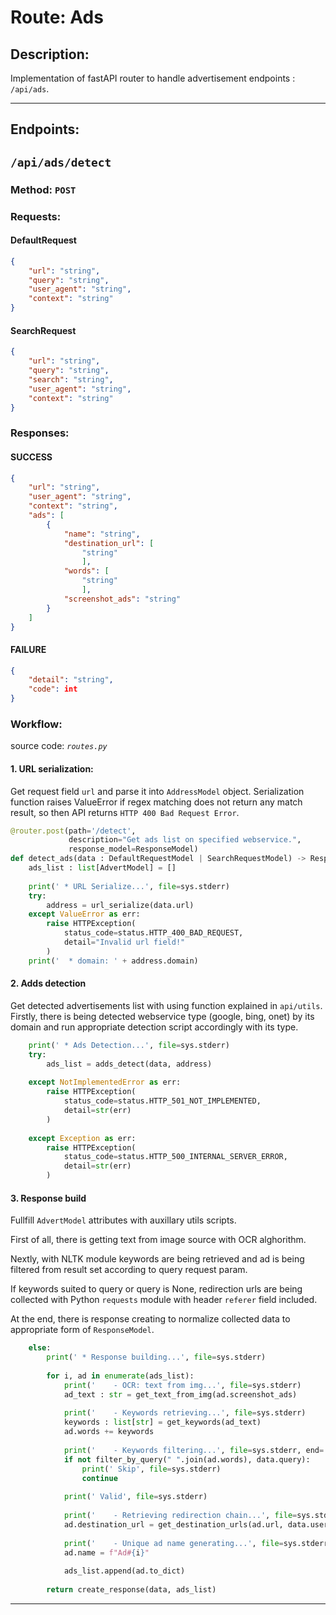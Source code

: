 # Route: Ads

## **Description:**

Implementation of fastAPI router to handle advertisement endpoints : `/api/ads`.

---

## **Endpoints:**

## **`/api/ads/detect`**

### Method: **`POST`**

### **Requests:**

#### **DefaultRequest**

``` json
{
    "url": "string",
    "query": "string",
    "user_agent": "string",
    "context": "string"
}
```

#### **SearchRequest**

``` json
{
    "url": "string",
    "query": "string",
    "search": "string",
    "user_agent": "string",
    "context": "string"
}
```

### **Responses:**

#### **SUCCESS**

``` json
{
    "url": "string",
    "user_agent": "string",
    "context": "string",
    "ads": [
        {
            "name": "string",
            "destination_url": [
                "string"
                ],
            "words": [
                "string"
                ],
            "screenshot_ads": "string"
        }
    ]
}
```

#### **FAILURE**

``` json
{
    "detail": "string",
    "code": int
}
```

### **Workflow:**

source code: *`routes.py`*

#### **1. URL serialization:**

Get request field `url` and parse it into `AddressModel` object.
Serialization function raises ValueError if regex matching does not return any match result, so then API returns `HTTP 400 Bad Request Error`.

``` python
@router.post(path='/detect', 
             description="Get ads list on specified webservice.", 
             response_model=ResponseModel)
def detect_ads(data : DefaultRequestModel | SearchRequestModel) -> ResponseModel:
    ads_list : list[AdvertModel] = []
    
    print(' * URL Serialize...', file=sys.stderr)
    try:   
        address = url_serialize(data.url)
    except ValueError as err:
        raise HTTPException(
            status_code=status.HTTP_400_BAD_REQUEST,
            detail="Invalid url field!"
        )
    print('  * domain: ' + address.domain)
```

#### **2. Adds detection**

Get detected advertisements list with using function explained in `api/utils`.
Firstly, there is being detected webservice type (google, bing, onet) by its domain and run appropriate detection script accordingly with its type.

``` python
    print(' * Ads Detection...', file=sys.stderr)
    try:
        ads_list = adds_detect(data, address)
    
    except NotImplementedError as err:
        raise HTTPException(
            status_code=status.HTTP_501_NOT_IMPLEMENTED,
            detail=str(err)
        )
    
    except Exception as err:
        raise HTTPException(
            status_code=status.HTTP_500_INTERNAL_SERVER_ERROR,
            detail=str(err)
        )
```

#### **3. Response build**

Fullfill `AdvertModel` attributes with auxillary utils scripts.

First of all, there is getting text from image source with OCR alghorithm.

Nextly, with NLTK module keywords are being retrieved and ad is being filtered from result set according to query request param.

If keywords suited to query or query is None, redirection urls are being collected with Python `requests` module with header `referer` field included.

At the end, there is response creating to normalize collected data to appropriate form of `ResponseModel`.

``` python
    else:
        print(' * Response building...', file=sys.stderr)
        
        for i, ad in enumerate(ads_list):
            print('    - OCR: text from img...', file=sys.stderr)
            ad_text : str = get_text_from_img(ad.screenshot_ads)
            
            print('    - Keywords retrieving...', file=sys.stderr)
            keywords : list[str] = get_keywords(ad_text)
            ad.words += keywords
            
            print('    - Keywords filtering...', file=sys.stderr, end=' ')
            if not filter_by_query(" ".join(ad.words), data.query):
                print(' Skip', file=sys.stderr)
                continue
            
            print(' Valid', file=sys.stderr)
            
            print('    - Retrieving redirection chain...', file=sys.stderr)
            ad.destination_url = get_destination_urls(ad.url, data.user_agent, f'{address.protocol}://{address.domain}')
            
            print('    - Unique ad name generating...', file=sys.stderr)
            ad.name = f"Ad#{i}"
            
            ads_list.append(ad.to_dict)
        
        return create_response(data, ads_list)
```

---

